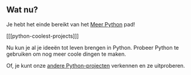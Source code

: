 ## Wat nu?

Je hebt het einde bereikt van het [Meer Python](https://projects.raspberrypi.org/en/pathways/more-python) pad!

[[[python-coolest-projects]]]

Nu kun je al je ideeën tot leven brengen in Python. Probeer Python te gebruiken om nog meer coole dingen te maken.

Of, je kunt onze [andere Python-projecten](https://projects.raspberrypi.org/en/projects?software%5B%5D=python) verkennen en ze uitproberen.
